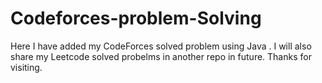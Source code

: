 # Codeforces-problem-Solving
Here I have added my CodeForces solved problem using Java . I will also share my Leetcode solved probelms in another repo in future. Thanks for visiting.
